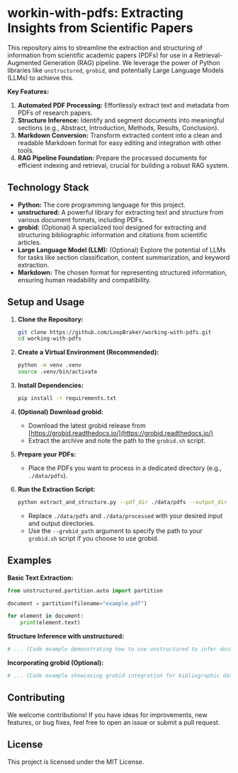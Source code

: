 # workin-with-pdfs: Extracting Insights from Scientific Papers

This repository aims to streamline the extraction and structuring of information from scientific academic papers (PDFs) for use in a Retrieval-Augmented Generation (RAG) pipeline. We leverage the power of Python libraries like `unstructured`, `grobid`, and potentially Large Language Models (LLMs) to achieve this. 

**Key Features:**
1. **Automated PDF Processing:**  Effortlessly extract text and metadata from PDFs of research papers.
2. **Structure Inference:** Identify and segment documents into meaningful sections (e.g., Abstract, Introduction, Methods, Results, Conclusion).
3. **Markdown Conversion:** Transform extracted content into a clean and readable Markdown format for easy editing and integration with other tools.
4. **RAG Pipeline Foundation:**  Prepare the processed documents for efficient indexing and retrieval, crucial for building a robust RAG system.

## Technology Stack

- **Python:** The core programming language for this project.
- **unstructured:** A powerful library for extracting text and structure from various document formats, including PDFs.
- **grobid:**  (Optional) A specialized tool designed for extracting and structuring bibliographic information and citations from scientific articles.
- **Large Language Model (LLM):**  (Optional) Explore the potential of LLMs for tasks like section classification, content summarization, and keyword extraction.
- **Markdown:** The chosen format for representing structured information, ensuring human readability and compatibility.

## Setup and Usage

1. **Clone the Repository:**
   ```bash
   git clone https://github.com/LoopBraker/working-with-pdfs.git
   cd working-with-pdfs
   ```

2. **Create a Virtual Environment (Recommended):**
   ```bash
   python -m venv .venv
   source .venv/bin/activate
   ```

3. **Install Dependencies:**
   ```bash
   pip install -r requirements.txt
   ```

4. **(Optional) Download grobid:**
   - Download the latest grobid release from [https://grobid.readthedocs.io/](https://grobid.readthedocs.io/)
   - Extract the archive and note the path to the `grobid.sh` script.

5. **Prepare your PDFs:**
   - Place the PDFs you want to process in a dedicated directory (e.g., `./data/pdfs`).

6. **Run the Extraction Script:**
   ```bash
   python extract_and_structure.py --pdf_dir ./data/pdfs --output_dir ./data/processed
   ```
   - Replace `./data/pdfs` and `./data/processed` with your desired input and output directories.
   - Use the `--grobid_path` argument to specify the path to your `grobid.sh` script if you choose to use grobid.

## Examples

**Basic Text Extraction:**
```python
from unstructured.partition.auto import partition

document = partition(filename="example.pdf")

for element in document:
    print(element.text)
```

**Structure Inference with unstructured:**
```python
# ... (Code example demonstrating how to use unstructured to infer document structure) 
```

**Incorporating grobid (Optional):**
```python
# ... (Code example showcasing grobid integration for bibliographic data)
```

## Contributing

We welcome contributions! If you have ideas for improvements, new features, or bug fixes, feel free to open an issue or submit a pull request. 

## License

This project is licensed under the MIT License. 
